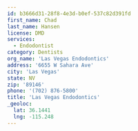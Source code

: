```yaml
---
id: b3666d31-28f8-4e3d-b0ef-537c82d391fd
first_name: Chad
last_name: Hansen
license: DMD
services:
  - Endodontist
category: Dentists
org_name: 'Las Vegas Endodontics'
address: '6655 W Sahara Ave'
city: 'Las Vegas'
state: NV
zip: '89146'
phone: '(702) 876-5800'
title: 'Las Vegas Endodontics'
_geoloc:
  lat: 36.1441
  lng: -115.248
---
```


